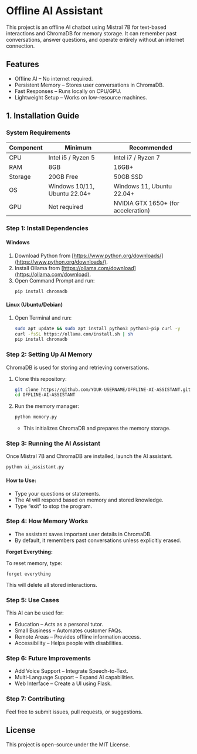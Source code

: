 # Offline AI Assistant

This project is an offline AI chatbot using Mistral 7B for text-based interactions and ChromaDB for memory storage. It can remember past conversations, answer questions, and operate entirely without an internet connection.

## Features
- Offline AI – No internet required.
- Persistent Memory – Stores user conversations in ChromaDB.
- Fast Responses – Runs locally on CPU/GPU.
- Lightweight Setup – Works on low-resource machines.

## 1. Installation Guide

### System Requirements

| Component | Minimum                        | Recommended                           |
|-----------|--------------------------------|---------------------------------------|
| CPU       | Intel i5 / Ryzen 5             | Intel i7 / Ryzen 7                     |
| RAM       | 8GB                            | 16GB+                                  |
| Storage   | 20GB Free                      | 50GB SSD                               |
| OS        | Windows 10/11, Ubuntu 22.04+   | Windows 11, Ubuntu 22.04+              |
| GPU       | Not required                   | NVIDIA GTX 1650+ (for acceleration)    |

### Step 1: Install Dependencies

#### Windows
1. Download Python from [https://www.python.org/downloads/](https://www.python.org/downloads/).
2. Install Ollama from [https://ollama.com/download](https://ollama.com/download).
3. Open Command Prompt and run:
   ```sh
   pip install chromadb
   ```

#### Linux (Ubuntu/Debian)
1. Open Terminal and run:
   ```sh
   sudo apt update && sudo apt install python3 python3-pip curl -y
   curl -fsSL https://ollama.com/install.sh | sh
   pip install chromadb
   ```

### Step 2: Setting Up AI Memory

ChromaDB is used for storing and retrieving conversations.

1. Clone this repository:
   ```sh
   git clone https://github.com/YOUR-USERNAME/OFFLINE-AI-ASSISTANT.git
   cd OFFLINE-AI-ASSISTANT
   ```
2. Run the memory manager:
   ```sh
   python memory.py
   ```
   - This initializes ChromaDB and prepares the memory storage.

### Step 3: Running the AI Assistant

Once Mistral 7B and ChromaDB are installed, launch the AI assistant.
```sh
python ai_assistant.py
```

#### How to Use:
- Type your questions or statements.
- The AI will respond based on memory and stored knowledge.
- Type “exit” to stop the program.

### Step 4: How Memory Works
- The assistant saves important user details in ChromaDB.
- By default, it remembers past conversations unless explicitly erased.

**Forget Everything:**

To reset memory, type:
```
forget everything
```
This will delete all stored interactions.

### Step 5: Use Cases
This AI can be used for:
- Education – Acts as a personal tutor.
- Small Business – Automates customer FAQs.
- Remote Areas – Provides offline information access.
- Accessibility – Helps people with disabilities.

### Step 6: Future Improvements
- Add Voice Support – Integrate Speech-to-Text.
- Multi-Language Support – Expand AI capabilities.
- Web Interface – Create a UI using Flask.

### Step 7: Contributing
Feel free to submit issues, pull requests, or suggestions.

## License
This project is open-source under the MIT License.
